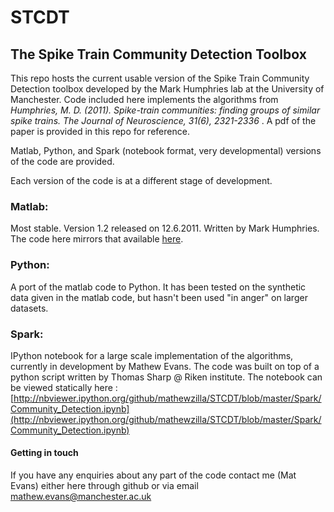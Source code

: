 STCDT
=====

## The Spike Train Community Detection Toolbox

This repo hosts the current usable version of the Spike Train Community Detection toolbox developed by the Mark Humphries lab at the University of Manchester. Code included here implements the algorithms from _Humphries, M. D. (2011). Spike-train communities: finding groups of similar spike trains. The Journal of Neuroscience, 31(6), 2321-2336_ . A pdf of the paper is provided in this repo for reference.

Matlab, Python, and Spark (notebook format, very developmental) versions of the code are provided.

Each version of the code is at a different stage of development.

### Matlab:
Most stable. Version 1.2 released on 12.6.2011. Written by Mark Humphries. The code here mirrors that available [here](http://www.systemsneurophysiologylab.ls.manchester.ac.uk/code/analysis/ "Humphries lab website").

### Python:
A port of the matlab code to Python. It has been tested on the synthetic data given in the matlab code, but hasn't been used "in anger" on larger datasets.

### Spark:
IPython notebook for a large scale implementation of the algorithms, currently in development by Mathew Evans. The code was built on top of a python script written by Thomas Sharp @ Riken institute. The notebook can be viewed statically here : [http://nbviewer.ipython.org/github/mathewzilla/STCDT/blob/master/Spark/Community_Detection.ipynb](http://nbviewer.ipython.org/github/mathewzilla/STCDT/blob/master/Spark/Community_Detection.ipynb)


#### Getting in touch
If you have any enquiries about any part of the code contact me (Mat Evans) either here through github or via email [mathew.evans@manchester.ac.uk](mailto:mathew.evans@manchester.ac.uk "I have the internets")
